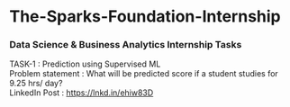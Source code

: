 # The-Sparks-Foundation-Internship
### Data Science &amp; Business Analytics Internship Tasks

TASK-1 : Prediction using Supervised ML\
Problem statement : What will be predicted score if a student studies for 9.25 hrs/ day?\
LinkedIn Post : https://lnkd.in/ehiw83D


